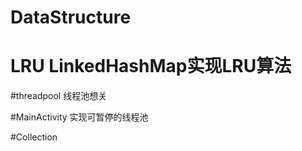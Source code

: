 # DataStructure

# LRU LinkedHashMap实现LRU算法

#threadpool 线程池想关

#MainActivity 实现可暂停的线程池

#Collection
